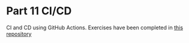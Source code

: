 # Part 11 CI/CD

CI and CD using GitHub Actions. Exercises have been completed in [this repository](https://github.com/thomsva/full-stack-open-pokedex)